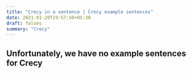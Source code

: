 ```yaml
---
title: "Crecy in a sentence | Crecy example sentences"
date: 2021-01-20T19:57:50+05:30
draft: falses
summary: "Crecy"
---
```

## Unfortunately, we have no example sentences for Crecy                 
